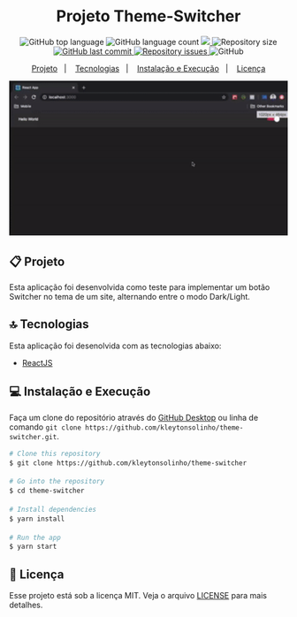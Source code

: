 <h1 align="center">
  Projeto Theme-Switcher
</h1>

<p align="center">
  <img alt="GitHub top language" src="https://img.shields.io/github/languages/top/kleytonsolinho/theme-switcher">
  
  <img alt="GitHub language count" src="https://img.shields.io/github/languages/count/kleytonsolinho/theme-switcher">
  
  <a href="https://www.codacy.com/manual/kleytonsolinho/theme-switcher?    utm_source=github.com&amp;utm_medium=referral&amp;utm_content=engividal/tobehero&amp;utm_campaign=Badge_Grade">
  <img src="https://api.codacy.com/project/badge/Grade/af7ef38b79414492844663ebbbf4e21b"/>
  </a>
  
  <img alt="Repository size" src="https://img.shields.io/github/repo-size/kleytonsolinho/theme-switcher">
  
  <a href="https://github.com/engividal/tobehero/commits/master">
    <img alt="GitHub last commit" src="https://img.shields.io/github/last-commit/kleytonsolinho/theme-switcher">
  </a>
  
  <a href="https://github.com/engividal/tobehero/issues">
    <img alt="Repository issues" src="https://img.shields.io/github/issues/kleytonsolinho/theme-switcher">
  </a>
  
  <img alt="GitHub" src="https://img.shields.io/github/license/kleytonsolinho/theme-switcher">
</p>

<p align="center">
  <a href="#%EF%B8%8F-projeto">Projeto</a>&nbsp;&nbsp;&nbsp;|&nbsp;&nbsp;&nbsp;
  <a href="#-tecnologias">Tecnologias</a>&nbsp;&nbsp;&nbsp;|&nbsp;&nbsp;&nbsp;
  <a href="#-instalação-execução-e-desenvolvimento">Instalação e Execução</a>&nbsp;&nbsp;&nbsp;|&nbsp;&nbsp;&nbsp;
  <a href="#-licença">Licença</a>
</p>

<img alt="Layout" width="600px" src=".github/tema-switcher.gif" />

## 📋 Projeto

 Esta aplicação foi desenvolvida como teste para implementar um botão Switcher no tema de um site, alternando entre o modo Dark/Light.

## 🔝 Tecnologias

Esta aplicação foi desenolvida com as tecnologias abaixo:

- [ReactJS](https://reactjs.org/)


## 💻 Instalação e Execução

Faça um clone do repositório através do [GitHub Desktop](https://desktop.github.com/) ou linha de comando `git clone https://github.com/kleytonsolinho/theme-switcher.git`.

```bash
# Clone this repository
$ git clone https://github.com/kleytonsolinho/theme-switcher

# Go into the repository
$ cd theme-switcher

# Install dependencies
$ yarn install

# Run the app
$ yarn start
```

## 📝 Licença

Esse projeto está sob a licença MIT. Veja o arquivo [LICENSE](https://github.com/kleytonsolinho/theme-switcher/blob/master/LICENSE) para mais detalhes.
